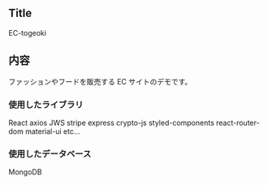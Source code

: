 ## Title

EC-togeoki

## 内容

ファッションやフードを販売する EC サイトのデモです。

### 使用したライブラリ

React
axios
JWS
stripe
express
crypto-js
styled-components
react-router-dom
material-ui
etc...

### 使用したデータベース

MongoDB
